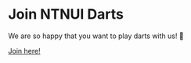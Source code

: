 # Join NTNUI Darts

We are so happy that you want to play darts with us! 🥳

[Join here!](https://medlem.ntnui.no/groups/darts/)

